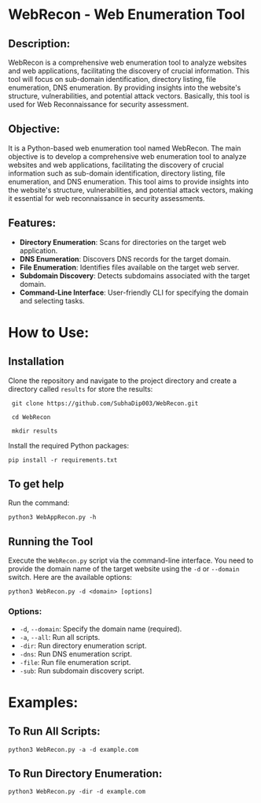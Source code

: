 # WebRecon - Web Enumeration Tool

## Description:

WebRecon is a comprehensive web enumeration tool to analyze websites and web applications, facilitating the discovery of crucial information. This tool will focus on sub-domain identification, directory listing, file enumeration, DNS enumeration. By providing insights into the website's structure, vulnerabilities, and potential attack vectors. Basically, this tool is used for Web Reconnaissance for security assessment.

## Objective:

It is a Python-based web enumeration tool named WebRecon. The main objective is to develop a comprehensive web enumeration tool to analyze websites and web applications, facilitating the discovery of crucial information such as sub-domain identification, directory listing, file enumeration, and DNS enumeration. This tool aims to provide insights into the website's structure, vulnerabilities, and potential attack vectors, making it essential for web reconnaissance in security assessments.

## Features:

- **Directory Enumeration**: Scans for directories on the target web application.
- **DNS Enumeration**: Discovers DNS records for the target domain.
- **File Enumeration**: Identifies files available on the target web server.
- **Subdomain Discovery**: Detects subdomains associated with the target domain.
- **Command-Line Interface**: User-friendly CLI for specifying the domain and selecting tasks.

# How to Use:

## Installation

Clone the repository and navigate to the project directory and create a directory called `results` for store the results:
```
 git clone https://github.com/SubhaDip003/WebRecon.git

 cd WebRecon

 mkdir results
```

Install the required Python packages:
```
pip install -r requirements.txt
```

## To get help

Run the command:
```
python3 WebAppRecon.py -h
```

## Running the Tool

Execute the `WebRecon.py` script via the command-line interface. You need to provide the domain name of the target website using the `-d` or `--domain` switch. Here are the available options:
```
python3 WebRecon.py -d <domain> [options]
```

### Options:

* `-d`, `--domain`: Specify the domain name (required).
* `-a`, `--all`: Run all scripts.
* `-dir`: Run directory enumeration script.
* `-dns`: Run DNS enumeration script.
* `-file`: Run file enumeration script.
* `-sub`: Run subdomain discovery script.

# Examples:

## To Run All Scripts:
```
python3 WebRecon.py -a -d example.com
```

## To Run Directory Enumeration:
```
python3 WebRecon.py -dir -d example.com
```


